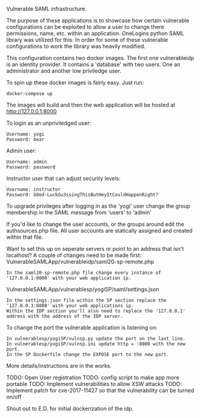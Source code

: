 Vulnerable SAML infrastructure.

The purpose of these applications is to showcase how certain vulnerable configurations can be exploited to allow a user to change there permissions, name, etc. within an application. OneLogins python SAML library was utilized for this. In order for some of these vulnerable configurations to work the library was heavily modified.

This configuration contains two docker images. The first one vulnerableidp is an identity provider. It contains a 'database' with two users. One an administrator and another low priviledge user.

To spin up these docker images is fairly easy. Just run:
```
docker-compose up
```

The images will build and then the web application will be hosted at http://127.0.0.1:8000

To login as an unpriviledged user:
  ```
  Username: yogi
  Password: bear
  ```

Admin user:
  ```
  Username: admin
  Password: password
  ```

Instructor user that can adjust security levels:
  ```
  Username: instructor
  Password: G0od-LuckGu3ssingThisButHeyItCouldHappenRight?
  ```

To upgrade privileges after logging in as the 'yogi' user change the group membership in the SAML message from 'users' to 'admin'

If you'd like to change the user accounts, or the groups around edit the authsources.php file. All user accounts are statically assigned and created within that file.

Want to set this up on seperate servers or point to an address that isn't localhost? A couple of changes need to be made first:
VulnerableSAMLApp/vulnerableidp/saml20-sp-remote.php
```
In the saml20-sp-remote.php file change every instance of '127.0.0.1:8000' with your web application ip.
```

VulnerableSAMLApp/vulnerablesp/yogiSP/saml/settings.json
```
In the settings.json file within the SP section replace the '127.0.0.1:8000' with your web applications ip.
Within the IDP section you'll also need to replace the '127.0.0.1' address with the address of the IDP server.
```

To change the port the vulnerable application is listening on:
```
In vulnerablesp/yogiSP/vulnsp.py update the port on the last line.
In vulnerablesp/yogiSP/vulnsp.ini update http = :8000 with the new port.
In the SP Dockerfile change the EXPOSE port to the new port.
```

More details/instructions are in the works.

TODO: Open User registration
TODO: config script to make app more portable
TODO: Implement vulnerabilities to allow XSW attacks
TODO: Implement patch for cve-2017-11427 so that the vulnerability can be turned on/off

Shout out to E.D. for initial dockerization of the idp.
